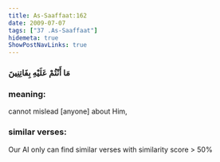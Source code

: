 ```yaml
---
title: As-Saaffaat:162
date: 2009-07-07
tags: ["37 .As-Saaffaat"]
hidemeta: true 
ShowPostNavLinks: true 
---
```

### مَا أَنْتُمْ عَلَيْهِ بِفَاتِنِينَ
### meaning: 
cannot mislead [anyone] about Him,
### similar verses: 

Our AI only can find similar verses with similarity score > 50% 




